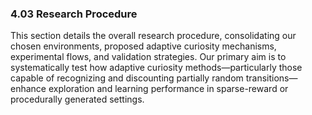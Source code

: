 ### 4.03 Research Procedure

This section details the overall research procedure, consolidating our chosen environments, proposed adaptive curiosity mechanisms, experimental flows, and validation strategies. Our primary aim is to systematically test how adaptive curiosity methods—particularly those capable of recognizing and discounting partially random transitions—enhance exploration and learning performance in sparse-reward or procedurally generated settings.
